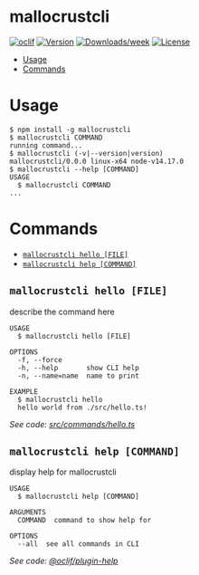 mallocrustcli
=============



[![oclif](https://img.shields.io/badge/cli-oclif-brightgreen.svg)](https://oclif.io)
[![Version](https://img.shields.io/npm/v/mallocrustcli.svg)](https://npmjs.org/package/mallocrustcli)
[![Downloads/week](https://img.shields.io/npm/dw/mallocrustcli.svg)](https://npmjs.org/package/mallocrustcli)
[![License](https://img.shields.io/npm/l/mallocrustcli.svg)](https://github.com/Lev-Stambler/mallocrustcli/blob/master/package.json)

<!-- toc -->
* [Usage](#usage)
* [Commands](#commands)
<!-- tocstop -->
# Usage
<!-- usage -->
```sh-session
$ npm install -g mallocrustcli
$ mallocrustcli COMMAND
running command...
$ mallocrustcli (-v|--version|version)
mallocrustcli/0.0.0 linux-x64 node-v14.17.0
$ mallocrustcli --help [COMMAND]
USAGE
  $ mallocrustcli COMMAND
...
```
<!-- usagestop -->
# Commands
<!-- commands -->
* [`mallocrustcli hello [FILE]`](#mallocrustcli-hello-file)
* [`mallocrustcli help [COMMAND]`](#mallocrustcli-help-command)

## `mallocrustcli hello [FILE]`

describe the command here

```
USAGE
  $ mallocrustcli hello [FILE]

OPTIONS
  -f, --force
  -h, --help       show CLI help
  -n, --name=name  name to print

EXAMPLE
  $ mallocrustcli hello
  hello world from ./src/hello.ts!
```

_See code: [src/commands/hello.ts](https://github.com/Lev-Stambler/mallocrustcli/blob/v0.0.0/src/commands/hello.ts)_

## `mallocrustcli help [COMMAND]`

display help for mallocrustcli

```
USAGE
  $ mallocrustcli help [COMMAND]

ARGUMENTS
  COMMAND  command to show help for

OPTIONS
  --all  see all commands in CLI
```

_See code: [@oclif/plugin-help](https://github.com/oclif/plugin-help/blob/v3.2.2/src/commands/help.ts)_
<!-- commandsstop -->
